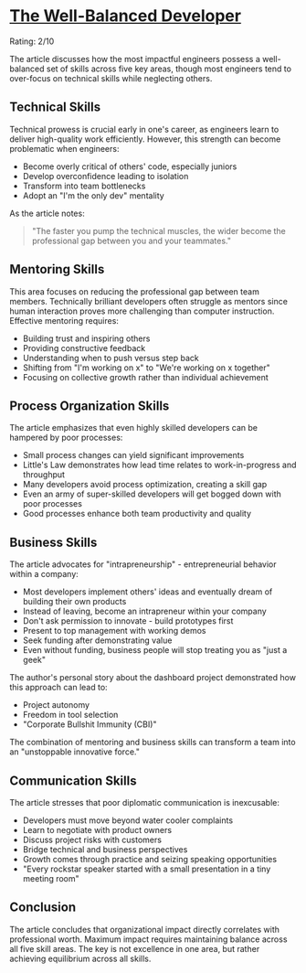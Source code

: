 # [The Well-Balanced Developer](https://sizovs.net/balanced/)

Rating: 2/10

The article discusses how the most impactful engineers possess a well-balanced set of skills across five key areas, though most engineers tend to over-focus on technical skills while neglecting others.

## Technical Skills
Technical prowess is crucial early in one's career, as engineers learn to deliver high-quality work efficiently. However, this strength can become problematic when engineers:

- Become overly critical of others' code, especially juniors
- Develop overconfidence leading to isolation
- Transform into team bottlenecks
- Adopt an "I'm the only dev" mentality

As the article notes: 
>"The faster you pump the technical muscles, the wider become the professional gap between you and your teammates."

## Mentoring Skills
This area focuses on reducing the professional gap between team members. Technically brilliant developers often struggle as mentors since human interaction proves more challenging than computer instruction. Effective mentoring requires:

- Building trust and inspiring others
- Providing constructive feedback
- Understanding when to push versus step back
- Shifting from "I'm working on x" to "We're working on x together"
- Focusing on collective growth rather than individual achievement

## Process Organization Skills
The article emphasizes that even highly skilled developers can be hampered by poor processes:

- Small process changes can yield significant improvements
- Little's Law demonstrates how lead time relates to work-in-progress and throughput
- Many developers avoid process optimization, creating a skill gap
- Even an army of super-skilled developers will get bogged down with poor processes
- Good processes enhance both team productivity and quality

## Business Skills
The article advocates for "intrapreneurship" - entrepreneurial behavior within a company:

- Most developers implement others' ideas and eventually dream of building their own products
- Instead of leaving, become an intrapreneur within your company
- Don't ask permission to innovate - build prototypes first
- Present to top management with working demos
- Seek funding after demonstrating value
- Even without funding, business people will stop treating you as "just a geek"

The author's personal story about the dashboard project demonstrated how this approach can lead to:
- Project autonomy
- Freedom in tool selection
- "Corporate Bullshit Immunity (CBI)"

The combination of mentoring and business skills can transform a team into an "unstoppable innovative force."

## Communication Skills
The article stresses that poor diplomatic communication is inexcusable:

- Developers must move beyond water cooler complaints
- Learn to negotiate with product owners
- Discuss project risks with customers
- Bridge technical and business perspectives
- Growth comes through practice and seizing speaking opportunities
- "Every rockstar speaker started with a small presentation in a tiny meeting room"

## Conclusion
The article concludes that organizational impact directly correlates with professional worth. Maximum impact requires maintaining balance across all five skill areas. The key is not excellence in one area, but rather achieving equilibrium across all skills.